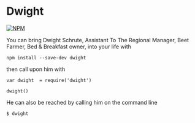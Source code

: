 # Dwight

[![NPM](https://nodei.co/npm/dwight.png)](https://nodei.co/npm/dwight/)

You can bring Dwight Schrute, Assistant To The Regional Manager, Beet Farmer, Bed & Breakfast owner, into your life with

```
npm install --save-dev dwight
```

then call upon him with

```
var dwight  = require('dwight')

dwight()
```

He can also be reached by calling him on the command line

```
$ dwight
```
